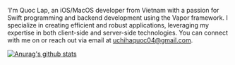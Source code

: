 ’I'm Quoc Lap, an iOS/MacOS developer from Vietnam with a passion for Swift programming and backend development using the Vapor framework. I specialize in creating efficient and robust applications, leveraging my expertise in both client-side and server-side technologies. You can connect with me on  or reach out via email at uchihaquoc04@gmail.com.

[![Anurag's github stats](https://github-readme-stats.vercel.app/api?username=qlap04)](https://github.com/anuraghazra/github-readme-stats)
<!--
**qlap04/qlap04** is a ✨ _special_ ✨ repository because its `README.md` (this file) appears on your GitHub profile.

Here are some ideas to get you started:

- 🔭 I’m currently working on ...
- 🌱 I’m currently learning ...
- 👯 I’m looking to collaborate on ...
- 🤔 I’m looking for help with ...
- 💬 Ask me about ...
- 📫 How to reach me: ...
- 😄 Pronouns: ...
- ⚡ Fun fact: ...
-->

